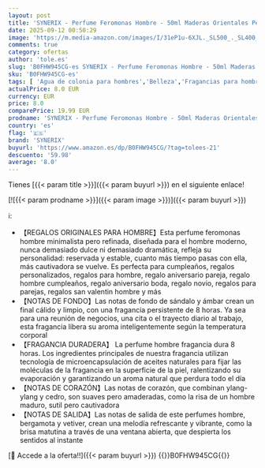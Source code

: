 ```yaml
---
layout: post
title: 'SYNERIX - Perfume Feromonas Hombre - 50ml Maderas Orientales Perfumes Regalos para Hombre Personalizados  Regalo Aniversario Boda Novio Pareja Cumpleaños  Regalos San Valentin de Navidad'
date: 2025-09-12 00:50:29
image: 'https://m.media-amazon.com/images/I/31eP1u-6XJL._SL500_._SL400_.jpg'
comments: true
category: ofertas
author: 'tole.es'
slug: 'B0FHW945CG-es SYNERIX - Perfume Feromonas Hombre - 50ml Maderas...'
sku: 'B0FHW945CG-es'
tags: [ 'Agua de colonia para hombres','Belleza','Fragancias para hombres','Perfumes y fragancias','navidad','synerix','🇪🇸', ]
actualPrice: 8.0 EUR
currency: EUR
price: 8.0
comparePrice: 19.99 EUR
prodname: 'SYNERIX - Perfume Feromonas Hombre - 50ml Maderas Orientales Perfumes Regalos para Hombre Personalizados  Regalo Aniversario Boda Novio Pareja Cumpleaños  Regalos San Valentin de Navidad'
country: 'es'
flag: '🇪🇸'
brand: 'SYNERIX'
buyurl: 'https://www.amazon.es/dp/B0FHW945CG/?tag=tolees-21'
descuento: '59.98'
average: '8.0'
---
```


Tienes [{{< param title >}}]({{< param buyurl >}}) en el siguiente enlace!

[![{{< param prodname >}}]({{< param image >}})]({{< param buyurl >}})

ℹ️:

- 【REGALOS ORIGINALES PARA HOMBRE】Esta perfume feromonas hombre minimalista pero refinada, diseñada para el hombre moderno, nunca demasiado dulce ni demasiado dramática, refleja su personalidad: reservada y estable, cuanto más tiempo pasas con ella, más cautivadora se vuelve. Es perfecta para cumpleaños, regalos personalizados, regalos para hombre, regalo aniversario pareja, regalo hombre cumpleaños, regalo aniversario boda, regalo novio, regalos para parejas, regalos san valentin hombre y más
- 【NOTAS DE FONDO】Las notas de fondo de sándalo y ámbar crean un final cálido y limpio, con una fragancia persistente de 8 horas. Ya sea para una reunión de negocios, una cita o el trayecto diario al trabajo, esta fragancia libera su aroma inteligentemente según la temperatura corporal
- 【FRAGANCIA DURADERA】 La perfume hombre fragancia dura 8 horas. Los ingredientes principales de nuestra fragancia utilizan tecnología de microencapsulación de aceites naturales para fijar las moléculas de la fragancia en la superficie de la piel, ralentizando su evaporación y garantizando un aroma natural que perdura todo el día
- 【NOTAS DE CORAZÓN】Las notas de corazón, que combinan ylang-ylang y cedro, son suaves pero amaderadas, como la risa de un hombre maduro, sutil pero cautivadora
- 【NOTAS DE SALIDA】Las notas de salida de este perfumes hombre, bergamota y vetiver, crean una melodía refrescante y vibrante, como la brisa matutina a través de una ventana abierta, que despierta los sentidos al instante

[🛒 Accede a la oferta!!]({{< param buyurl >}})
{{<world>}}B0FHW945CG{{</world>}}
